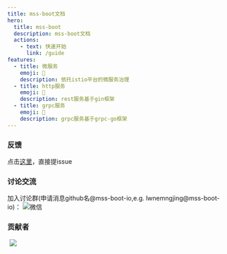 ```yaml
---
title: mss-boot文档
hero:
  title: mss-boot
  description: mss-boot文档
  actions:
    - text: 快速开始
      link: /guide
features:
  - title: 微服务
    emoji: 💎
    description: 依托istio平台的微服务治理
  - title: http服务
    emoji: 🌈
    description: rest服务基于gin框架
  - title: grpc服务
    emoji: 🚀
    description: grpc服务基于grpc-go框架
---
```

### 反馈
点击[这里](https://github.com/mss-boot-io/mss-boot/issues/new)，直接提issue
### 讨论交流
加入讨论群(申请消息github名@mss-boot-io,e.g. lwnemngjing@mss-boot-io)：
![微信](https://docs.mss-boot-io.top/images/lwnmengjing-wechat.jpg)
### 贡献者
<span style="margin: 0 5px;" ><a href="https://github.com/lwnmengjing" ><img src="https://images.weserv.nl/?url=avatars.githubusercontent.com/u/12806223?s=64&v=4&w=60&fit=cover&mask=circle&maxage=7d" /></a></span>
